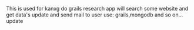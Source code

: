 This is used for kanxg do grails research
app will search some website and get data's update and send mail to user
use: grails,mongodb and so on...
update
